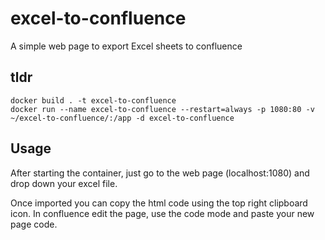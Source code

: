 # excel-to-confluence
A simple web page to export Excel sheets to confluence

## tldr
```
docker build . -t excel-to-confluence
docker run --name excel-to-confluence --restart=always -p 1080:80 -v ~/excel-to-confluence/:/app -d excel-to-confluence
```

## Usage
After starting the container, just go to the web page (localhost:1080) and drop down your excel file.

Once imported you can copy the html code using the top right clipboard icon.
In confluence edit the page, use the code mode and paste your new page code.
